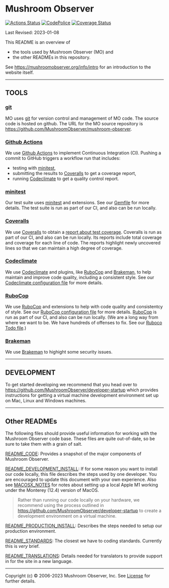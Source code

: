 # Mushroom Observer

<!-- Most links are defined here for DRYness and consistency -->
[Brakeman]: https://brakemanscanner.org/
[Codeclimate]: https://codeclimate.com
[codeclimate_maintainability_badge]: https://codeclimate.com/github/MushroomObserver/mushroom-observer.png
[codeclimate_status_overview]: https://codeclimate.com/github/MushroomObserver/mushroom-observer
[Coveralls]: https://coveralls.io/
[coveralls_badge]: https://coveralls.io/repos/MushroomObserver/mushroom-observer/badge.png?branch=main
[coveralls_build]: https://coveralls.io/r/MushroomObserver/mushroom-observer?branch=main
[Gemfile]: [/Gemfile]
[git]: https://git-scm.com/
[Github Actions]: https://docs.github.com/en/actions
[github_actions_badge]: https://github.com/MushroomObserver/mushroom-observer/workflows/Continuous%20Integration/badge.svg
[github_actions_workflow_runs]: https://github.com/MushroomObserver/mushroom-observer/actions
[License]: /LICENSE
[minitest]: http://docs.seattlerb.org/minitest/
[RuboCop]: https://rubocop.org/

<!-- Badges -->
[![Actions Status][github_actions_badge]][github_actions_workflow_runs]
[![CodePolice][codeclimate_maintainability_badge]][codeclimate_status_overview]
[![Coverage Status][coveralls_badge]][coveralls_build]

Last Revised: 2023-01-08

This README is an overview of

- the tools used by Mushroom Observer (MO) and
- the other READMEs in this repository.

See
<https://mushroomobserver.org/info/intro>
for an introduction to the website itself.

-----

## TOOLS

### [git][git]

MO uses [git][git] for version control and management of MO code.
The source code is hosted on github. The URL for the MO source repository is
<https://github.com/MushroomObserver/mushroom-observer>.

### [Github Actions][Github Actions]

We use [Github Actions][Github Actions]
to implement Continuous Integration (CI).
Pushing a commit to GitHub triggers a workflow run that includes:

- testing with [minitest][minitest],
- submitting the results to [Coveralls][Coveralls] to get a coverage report,
- running [Codeclimate][CodeClimate] to get a quality control report.

### [minitest][minitest]

Our test suite uses [minitest][minitest] and extensions.
See our [Gemfile][Gemfile] for more details.
The test suite is run as part of our CI, and also can be run locally.

### [Coveralls][Coveralls]

We use [Coveralls][Coveralls] to obtain a
[report about test coverage][coveralls_build].
Coveralls is run as part of our CI, and also can be run locally.
Its reports include total coverage and coverage for each line of code.
The reports highlight newly uncovered lines
so that we can maintain a high degree of coverage.

### [Codeclimate][CodeClimate]

We use [Codeclimate][CodeClimate]
and plugins, like [RuboCop][RuboCop] and [Brakeman][Brakeman],
to help maintain and improve code quality, including a consistent style.
See our [Codeclimate configuration file](/.codeclimate.yml) for more details.

### [RuboCop][RuboCop]

We use [RuboCop][RuboCop] and extensions to help with
code quality and consistentcy of style.
See our [RuboCop configuration file](/.rubocop.yml) for more details.
[RuboCop][RuboCop] is run as part of our CI, and also can be run locally.
(We are a long way from where we want to be.
We have hundreds of offenses to fix.
See our [Ruboco Todo file](.rubocop_todo.yml).)

### [Brakeman][Brakeman]

We use [Brakeman][Brakeman] to highight some security issues.

-----

## DEVELOPMENT

To get started developing we recommend that you head over to
<https://github.com/MushroomObserver/developer-startup> which provides
instructions for getting a virtual machine development environment set up on
Mac, Linux and Windows machines.

-----

## Other READMEs

The following files should provide useful information for working with the
Mushroom Observer code base. These files are quite out-of-date,
so be sure to take them with a grain of salt.

[README_CODE](README_CODE):
Provides a snapshot of the major components of Mushroom Observer.

[README_DEVELOPMENT_INSTALL](README_DEVELOPMENT_INSTALL):
If for some reason you want to install our code locally,
this file describes the steps used by one developer.
You are encouraged to update this document with your own experience.
Also see [MACOSX_NOTES](MACOSX_NOTES) for notes about setting up a
local Apple M1 working under the Monterey (12.4) version of MacOS.
>Rather than running our code locally on your hardware,
we recommend using the process outlined in
<https://github.com/MushroomObserver/developer-startup>
to create a development environment on a virtual machine.

[README_PRODUCTION_INSTALL](README_PRODUCTION_INSTALL):
Describes the steps needed to setup our production environment.

[README_STANDARDS](README_STANDARDS):
The closest we have to coding standards.  Currently this is *very* brief.

[README_TRANSLATIONS](README_TRANSLATIONS):
Details needed for translators to provide support in for the site
in a new language.

-----

Copyright (c) © 2006-2023 Mushroom Observer, Inc.
See [License][License] for further details.
